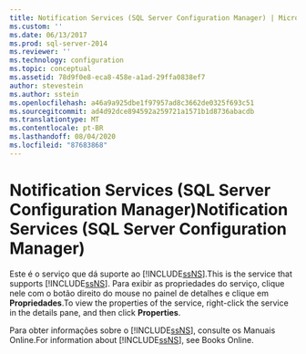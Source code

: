 ```yaml
---
title: Notification Services (SQL Server Configuration Manager) | Microsoft Docs
ms.custom: ''
ms.date: 06/13/2017
ms.prod: sql-server-2014
ms.reviewer: ''
ms.technology: configuration
ms.topic: conceptual
ms.assetid: 78d9f0e8-eca8-458e-a1ad-29ffa0838ef7
author: stevestein
ms.author: sstein
ms.openlocfilehash: a46a9a925dbe1f97957ad8c3662de0325f693c51
ms.sourcegitcommit: ad4d92dce894592a259721a1571b1d8736abacdb
ms.translationtype: MT
ms.contentlocale: pt-BR
ms.lasthandoff: 08/04/2020
ms.locfileid: "87683868"
---
```

# <a name="notification-services-sql-server-configuration-manager"></a><span data-ttu-id="c22dd-102">Notification Services (SQL Server Configuration Manager)</span><span class="sxs-lookup"><span data-stu-id="c22dd-102">Notification Services (SQL Server Configuration Manager)</span></span>
  <span data-ttu-id="c22dd-103">Este é o serviço que dá suporte ao [!INCLUDE[ssNS](../../includes/ssns-md.md)].</span><span class="sxs-lookup"><span data-stu-id="c22dd-103">This is the service that supports [!INCLUDE[ssNS](../../includes/ssns-md.md)].</span></span> <span data-ttu-id="c22dd-104">Para exibir as propriedades do serviço, clique nele com o botão direito do mouse no painel de detalhes e clique em **Propriedades**.</span><span class="sxs-lookup"><span data-stu-id="c22dd-104">To view the properties of the service, right-click the service in the details pane, and then click **Properties**.</span></span>  
  
 <span data-ttu-id="c22dd-105">Para obter informações sobre o [!INCLUDE[ssNS](../../includes/ssns-md.md)], consulte os Manuais Online.</span><span class="sxs-lookup"><span data-stu-id="c22dd-105">For information about [!INCLUDE[ssNS](../../includes/ssns-md.md)], see Books Online.</span></span>  
  
  
